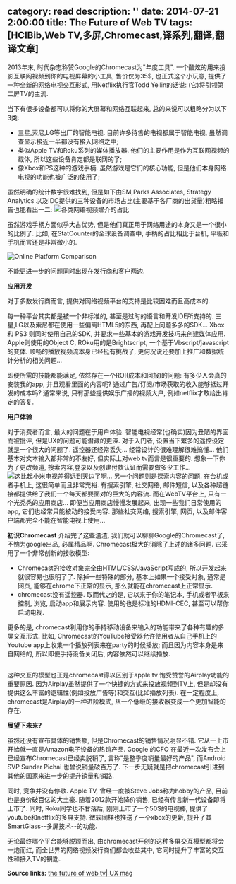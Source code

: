 category: read
description: ''
date: 2014-07-21 2:00:00
title:  The Future of Web TV
tags: [HCIBib,Web TV,多屏,Chromecast,译系列,翻译,翻译文章]
---

2013年末, 时代杂志称赞Google的Chromecast为"年度工具". 一个酷炫的用来投影互联网视频到你的电视屏幕的小工具, 售价仅为35$, 也正式这个小玩意, 提供了一种全新的网络电视交互形式, 用Netflix执行官Todd Yellin的话说: (它)将引领第二屏TV的主流.

当下有很多设备都可以将你的大屏幕和网络互联起来, 总的来说可以粗略分为以下3类:
<ul>
	<li>三星,索尼,LG等出厂的智能电视. 目前许多待售的电视都属于智能电视, 虽然调查显示接近一半都没有接入网络之中;</li>
	<li>类似Apple TV和Roku系列的媒体播放器. 他们的主要作用是作为互联网视频的载体, 所以这些设备肯定都是联网的了;</li>
	<li>像Xbox和PS这种的游戏手柄. 虽然游戏是它们的核心功能, 但是他们本身网络电视的功能也被广泛的使用了;</li>
</ul>

虽然明确的统计数字很难找到, 但是如下由SM,Parks Associates, Strategy Analytics 以及IDC提供的三种设备的市场占比(主要基于各厂商的出货量)粗略报告也能看出一二:
<img src="http://uxmag.com/sites/default/files/uploads/wijering-the-future-of-web-tv/webtv-platforms.jpg" alt="各类网络视频媒介的占比" />

虽然游戏手柄方面似乎大占优势, 但是他们真正用于网络用途的本身又是一个很小的比例了. 比如, 在StatCounter的全球设备调查中, 手柄的占比相比于台机, 平板和手机而言还是非常微小的.

<img src="http://uxmag.com/sites/default/files/uploads/wijering-the-future-of-web-tv/online-platforms.jpg" alt="Online Platform Comparison" />

不能更进一步的问题同时出现在发行商和客户两边.

<strong>应用开发</strong>

对于多数发行商而言, 提供对网络视频平台的支持是比较困难而且高成本的.

每一种平台其实都是被一个非标准的, 甚至是过时的语言和开发IDE所支持的. 三星,LG以及索尼都在使用一些偏离HTML5的东西, 再配上问题多多的SDK... Xbox 和 PS3 则同时使用自己的SDK, 并要求一些基本的游戏开发技巧来创建媒体应用. Apple则使用的Object C, ROku用的是Brightscript, 一个基于Vbscript/javascript的变体. 顺畅的播放视频流本身已经挺有挑战了, 更何况说还要加上推广和数据统计分析的相关问题...

即便所需的技能都能满足, 依然存在一个ROI(成本和回报)的问题: 有多少人会真的安装我的app, 并且观看里面的内容呢? 通过广告/订阅/市场获取的收入能够抵过开发的成本吗? 通常来说, 只有那些提供娱乐广播的视频大户, 例如netflix才敢给出肯定的答复.

<strong>用户体验</strong>

对于消费者而言, 最大的问题在于用户体验. 智能电视经常(也确实)因为丑陋的界面而被批评, 但是UX的问题可能潜藏的更深. 对于入门者, 设置当下繁多的遥控设定就是一个很大的问题了. 遥控器还经常丢失... 经常设计的很难理解很难搞懂... 他们基本对文本输入都非常的不友好, 但实际上对web tv而言是很重要的. 想象一下你为了更改频道, 搜索内容,登录以及创建付款认证而需要做多少工作...
<img src="http://uxmag.com/sites/default/files/uploads/wijering-the-future-of-web-tv/onscreen-keyboard.jpg" alt="这比起小米电视差得远到天边了啊..." />
另一个问题则是探索内容的问题. 在台机或者手机上, 这很简单而且非常充裕. 有搜索引擎, 社交网络, 邮件短信, 以及各种超链接都提供给了我们一个每天都要面对的巨大的内容流. 而在WebTV平台上, 只有一个光秃秃的应用商店... 即便当应用商店慢慢发展起来, 出现一些我们日常使用的app, 它们也经常只能被动的接受内容. 那些社交网络, 搜索引擎, 网页, 以及邮件客户端都完全不能在智能电视上使用...

<strong>初识Chromecast</strong>
介绍完了这些渣渣, 我们就可以聊聊Google的Chromecast了, 不愧为google出品, 必属精品啊. Chromecast极大的消除了上述的诸多问题. 它采用了一个非常创新的接收模型:
<ul>
	<li>Chromecast的接收对象完全由HTML/CSS/JavaScript写成的, 所以开发起来就很容易也很明了了. 除掉一些特殊的部分, 基本上如果一个接受对象, 通常是网页, 能够在chrome下正常的显示, 那么就能在chromecast上正常显示.</li>
	<li>chromecast没有遥控器. 取而代之的是, 它以来于你的笔记本, 手机或者平板来控制, 浏览, 启动app和展示内容. 使用的也是标准的HDMI-CEC, 甚至可以帮你启动电视.</li>
</ul>

更多的是, chromecast利用你的手持移动设备来输入的功能带来了各种有趣的多屏交互形式. 比如, Chromecast的YouTube接受器允许使用者从自己手机上的Youtube app上收集一个播放列表来在party的时候播放; 而且因为内容本身是来自网络的, 所以即便手持设备关闭后, 内容依然可以继续播放.

<img src="http://uxmag.com/sites/default/files/uploads/wijering-the-future-of-web-tv/chromecast-schema.jpg" alt="" />

这种交互的模型也正是chromecast得以区别于apple tv 饱受赞誉的Airplay功能的重要原因. 因为Airplay虽然提供了一个快捷的方式来投放视频到TV上, 但是却没有提供这么丰富的逻辑性(例如投放广告等)和交互(比如播放列表). 在一定程度上, chromecast是Airplay的一种进阶模式, 从一个低级的接收器变成一个更加智能的存在.

<strong>展望下未来?</strong>

虽然还没有宣布具体的销售额, 但是Chromecast的销售情况明显不错. 它从一上市开始就一直是Amazon电子设备的热销产品. Google 的CFO 在最近一次发布会上已经宣布Chromecast已经卖脱销了, 言称"是整季度销量最好的产品", 而Android SVP Sunder Pichai 也曾说销量破百万了. 下一步无疑就是把chromecast引进到其他的国家来进一步的提升销量和销路.

同时, 竞争并没有停歇. Apple TV, 曾经一度被Steve Jobs称为hobby的产品, 目前也是身价破百亿的大土豪. 随着2012款开始降价销售, 已经有传言新一代设备即将上市了. 同时, Roku同学也不甘落后, 刚刚上市了一个50$的电视棒, 提供了youtube和netflix的多屏支持. 微软同样也推送了一个xbox的更新, 提升了其SmartGlass--多屏技术--的功能.

无论最终哪个平台能够脱颖而出, 由chromecast开创的这种多屏交互模型都将会一炮而红, 而全世界的网络视频发行商们都会收益其中, 它同时提升了丰富的交互性和接入TV的钥匙.


<strong>Source links:</strong>
<a href="http://uxmag.com/articles/the-future-of-web-tv" target="_blank">the future of web tv| UX mag</a>
